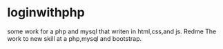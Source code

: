 # loginwithphp
some work for a php and mysql that writen in html,css,and js.
Redme
The work to new skill at a php,mysql and bootstrap.
